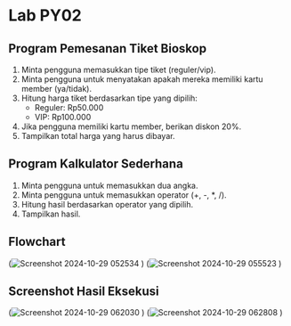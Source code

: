 # Lab PY02

## Program Pemesanan Tiket Bioskop
1. Minta pengguna memasukkan tipe tiket (reguler/vip).
2. Minta pengguna untuk menyatakan apakah mereka memiliki kartu member (ya/tidak).
3. Hitung harga tiket berdasarkan tipe yang dipilih:
   - Reguler: Rp50.000
   - VIP: Rp100.000
4. Jika pengguna memiliki kartu member, berikan diskon 20%.
5. Tampilkan total harga yang harus dibayar.

## Program Kalkulator Sederhana
1. Minta pengguna untuk memasukkan dua angka.
2. Minta pengguna untuk memasukkan operator (+, -, *, /).
3. Hitung hasil berdasarkan operator yang dipilih.
4. Tampilkan hasil.

## Flowchart
(![Screenshot 2024-10-29 052534](https://github.com/user-attachments/assets/6779377d-1393-4e8a-8031-5ee4efa5a424)
)
(![Screenshot 2024-10-29 055523](https://github.com/user-attachments/assets/2b1a9c1f-b733-4b18-b73a-bce3725e8e0f)
)
## Screenshot Hasil Eksekusi
(![Screenshot 2024-10-29 062030](https://github.com/user-attachments/assets/145ae570-5abf-4c77-9899-ff20bfa9c3f9)
)
(![Screenshot 2024-10-29 062808](https://github.com/user-attachments/assets/b70155b4-9e7d-4e91-bb3b-28d09e4f196e)
)
